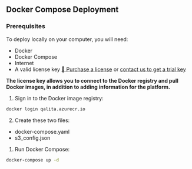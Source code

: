 ## Docker Compose Deployment

### Prerequisites

To deploy locally on your computer, you will need:

- Docker
- Docker Compose
- Internet
- A valid license key [📀 Purchase a license](https://qalita.io) or [contact us to get a trial key](mailto:contact@qalita.io)

**The license key allows you to connect to the Docker registry and pull Docker images, in addition to adding information for the platform.**

1. Sign in to the Docker image registry:

```bash
docker login qalita.azurecr.io
```

2. Create these two files:

- docker-compose.yaml
- s3_config.json

1. Run Docker Compose:

```bash
docker-compose up -d
```
